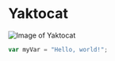 # Yaktocat

![Image of Yaktocat](https://octodex.github.com/images/yaktocat.png)

``` javascript
var myVar = "Hello, world!";
```
